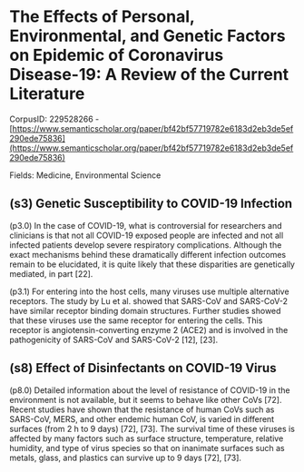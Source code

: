 # The Effects of Personal, Environmental, and Genetic Factors on Epidemic of Coronavirus Disease-19: A Review of the Current Literature

CorpusID: 229528266 - [https://www.semanticscholar.org/paper/bf42bf57719782e6183d2eb3de5ef290ede75836](https://www.semanticscholar.org/paper/bf42bf57719782e6183d2eb3de5ef290ede75836)

Fields: Medicine, Environmental Science

## (s3) Genetic Susceptibility to COVID-19 Infection
(p3.0) In the case of COVID-19, what is controversial for researchers and clinicians is that not all COVID-19 exposed people are infected and not all infected patients develop severe respiratory complications. Although the exact mechanisms behind these dramatically different infection outcomes remain to be elucidated, it is quite likely that these disparities are genetically mediated, in part [22].

(p3.1) For entering into the host cells, many viruses use multiple alternative receptors. The study by Lu et al. showed that SARS-CoV and SARS-CoV-2 have similar receptor binding domain structures. Further studies showed that these viruses use the same receptor for entering the cells. This receptor is angiotensin-converting enzyme 2 (ACE2) and is involved in the pathogenicity of SARS-CoV and SARS-CoV-2 [12], [23].
## (s8) Effect of Disinfectants on COVID-19 Virus
(p8.0) Detailed information about the level of resistance of COVID-19 in the environment is not available, but it seems to behave like other CoVs [72]. Recent studies have shown that the resistance of human CoVs such as SARS-CoV, MERS, and other endemic human CoV, is varied in different surfaces (from 2 h to 9 days) [72], [73]. The survival time of these viruses is affected by many factors such as surface structure, temperature, relative humidity, and type of virus species so that on inanimate surfaces such as metals, glass, and plastics can survive up to 9 days [72], [73].
